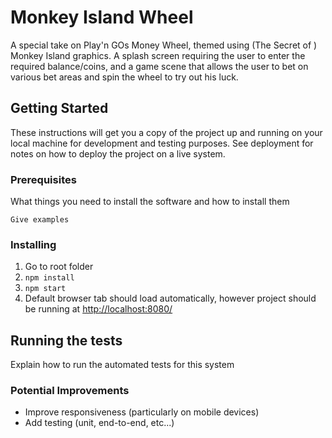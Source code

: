 # Monkey Island Wheel

A special take on Play'n GOs Money Wheel, themed using (The Secret of ) Monkey Island graphics. A splash screen requiring the user to enter the required balance/coins, and a game scene that allows the user to bet on various bet areas and spin the wheel to try out his luck.

## Getting Started

These instructions will get you a copy of the project up and running on your local machine for development and testing purposes. See deployment for notes on how to deploy the project on a live system.

### Prerequisites

What things you need to install the software and how to install them

```
Give examples
```

### Installing

1. Go to root folder
2. `npm install`
3. `npm start`
4. Default browser tab should load automatically, however project should be running at [http://localhost:8080/](http://localhost:8080/)

## Running the tests

Explain how to run the automated tests for this system

### Potential Improvements
- Improve responsiveness (particularly on mobile devices)
- Add testing (unit, end-to-end, etc...)